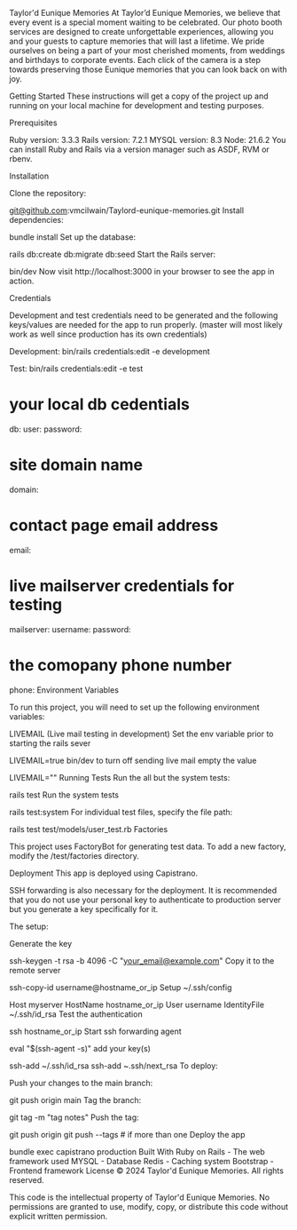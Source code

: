 Taylor'd Eunique Memories
At Taylor’d Eunique Memories, we believe that every event is a special moment waiting to be celebrated. Our photo booth services are designed to create unforgettable experiences, allowing you and your guests to capture memories that will last a lifetime. We pride ourselves on being a part of your most cherished moments, from weddings and birthdays to corporate events. Each click of the camera is a step towards preserving those Eunique memories that you can look back on with joy.

Getting Started
These instructions will get a copy of the project up and running on your local machine for development and testing purposes.

Prerequisites

Ruby version: 3.3.3
Rails version: 7.2.1
MYSQL version: 8.3
Node: 21.6.2
You can install Ruby and Rails via a version manager such as ASDF, RVM or rbenv.

Installation

Clone the repository:

git@github.com:vmcilwain/Taylord-eunique-memories.git
Install dependencies:

bundle install
Set up the database:

rails db:create db:migrate db:seed
Start the Rails server:

bin/dev
Now visit http://localhost:3000 in your browser to see the app in action.

Credentials

Development and test credentials need to be generated and the following keys/values are needed for the app to run properly. (master will most likely work as well since production has its own credentials)

Development: bin/rails credentials:edit -e development

Test: bin/rails credentials:edit -e test

# your local db cedentials

db:
user:
password:

# site domain name

domain:

# contact page email address

email:

# live mailserver credentials for testing

mailserver:
username:
password:

# the comopany phone number

phone:
Environment Variables

To run this project, you will need to set up the following environment variables:

LIVEMAIL (Live mail testing in development)
Set the env variable prior to starting the rails sever

LIVEMAIL=true bin/dev
to turn off sending live mail empty the value

LIVEMAIL=""
Running Tests
Run the all but the system tests:

rails test
Run the system tests

rails test:system
For individual test files, specify the file path:

rails test test/models/user_test.rb
Factories

This project uses FactoryBot for generating test data. To add a new factory, modify the /test/factories directory.

Deployment
This app is deployed using Capistrano.

SSH forwarding is also necessary for the deployment. It is recommended that you do not use your personal key to authenticate to production server but you generate a key specifically for it.

The setup:

Generate the key

ssh-keygen -t rsa -b 4096 -C "your_email@example.com"
Copy it to the remote server

ssh-copy-id username@hostname_or_ip
Setup ~/.ssh/config

Host myserver
HostName hostname_or_ip
User username
IdentityFile ~/.ssh/id_rsa
Test the authentication

ssh hostname_or_ip
Start ssh forwarding agent

eval "$(ssh-agent -s)"
add your key(s)

ssh-add ~/.ssh/id_rsa
ssh-add ~.ssh/next_rsa
To deploy:

Push your changes to the main branch:

git push origin main
Tag the branch:

git tag <tag-name> -m "tag notes"
Push the tag:

git push origin <tag-name>
git push --tags # if more than one
Deploy the app

bundle exec capistrano production
Built With
Ruby on Rails - The web framework used
MYSQL - Database
Redis - Caching system
Bootstrap - Frontend framework
License
© 2024 Taylor'd Eunique Memories. All rights reserved.

This code is the intellectual property of Taylor'd Eunique Memories. No permissions are granted to use, modify, copy, or distribute this code without explicit written permission.
